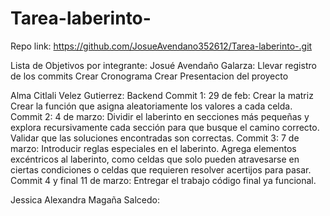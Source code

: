 # Tarea-laberinto-

Repo link: https://github.com/JosueAvendano352612/Tarea-laberinto-.git  



Lista de Objetivos por integrante:
Josué Avendaño Galarza:
  Llevar registro de los commits
  Crear Cronograma
  Crear Presentacion del proyecto

Alma Citlali Velez Gutierrez:
  Backend
  Commit 1: 29 de feb:
      Crear la matriz 
      Crear la función que asigna aleatoriamente los valores a cada celda.
  Commit 2: 4 de marzo:
      Dividir el laberinto en secciones más pequeñas y explora recursivamente cada sección para que busque el camino correcto.
      Validar que las soluciones encontradas son correctas.
  Commit 3: 7 de marzo:
      Introducir reglas especiales en el laberinto.
      Agrega elementos excéntricos al laberinto, como celdas que solo pueden atravesarse en ciertas condiciones o celdas que         requieren resolver acertijos para pasar. 
  Commit 4 y final 11 de marzo:
      Entregar el trabajo código final ya funcional.

Jessica Alexandra Magaña Salcedo:
  

